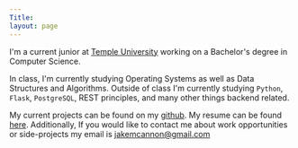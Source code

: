 ```yaml
---
Title:
layout: page
---
```




I'm a current junior at [Temple University](https://www.temple.edu/) working on a Bachelor's degree in Computer Science.

In class, I'm currently studying Operating Systems as well as Data Structures and Algorithms. Outside of class I'm currently studying <code>Python</code>, <code>Flask</code>, <code>PostgreSQL</code>, REST principles, and many other things backend related.

My current projects can be found on my [github](https://github.com/jakemcannon). My resume can be found [here](current_resume.pdf). Additionally, If you would like to contact me about work opportunities or side-projects my email is jakemcannon@gmail.com
